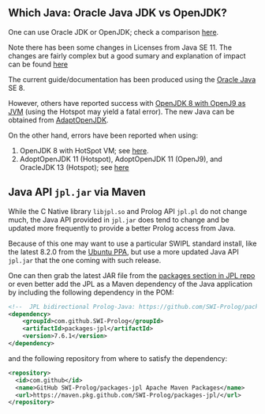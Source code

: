 ## Which Java: Oracle Java JDK vs OpenJDK?

One can use Oracle JDK or OpenJDK; check a comparison [here](https://www.baeldung.com/oracle-jdk-vs-openjdk).

Note there has been some changes in Licenses from Java SE 11. The changes are fairly complex but a good sumary and explanation of impact can be found [here](https://blog.jetbrains.com/idea/2018/09/using-java-11-in-production-important-things-to-know/)

The current guide/documentation has been produced using the [Oracle Java](https://www.oracle.com/java/) SE 8.

However, others have reported success with [OpenJDK 8 with OpenJ9 as JVM](https://github.com/ssardina-research/packages-jpl/issues/23) (using the Hotspot may yield a fatal error). The new Java can be obtained from [AdaptOpenJDK](https://adoptopenjdk.net/).  

On the other hand, errors have been reported when using:

1. OpenJDK 8 with HotSpot VM; see [here](https://github.com/ssardina-research/packages-jpl/issues/23).
2. AdoptOpenJDK 11 (Hotspot), AdoptOpenJDK 11 (OpenJ9), and OracleJDK 13 (Hotspot); see [here](https://github.com/SWI-Prolog/packages-jpl/issues/34)



## Java API `jpl.jar` via Maven

While the C Native library `libjpl.so` and Prolog API `jpl.pl` do not change much, the Java API provided in `jpl.jar` does tend to change and be updated more frequently to provide a better Prolog access from Java.

Because of this one may want to use a particular SWIPL standard install, like the latest 8.2.0 from the [Ubuntu PPA](https://www.swi-prolog.org/build/PPA.html), but use a more updated Java API `jpl.jar` that the one coming with such release.

One can then grab the latest JAR file from the [packages section in JPL repo](https://github.com/SWI-Prolog/packages-jpl/packages) or even better add the JPL as a Maven dependency of the Java application by including the following dependency in the POM:

```xml
<!--  JPL bidirectional Prolog-Java: https://github.com/SWI-Prolog/packages-jpl  -->
<dependency>
    <groupId>com.github.SWI-Prolog</groupId>
    <artifactId>packages-jpl</artifactId>
    <version>7.6.1</version>
</dependency>
```

and the following repository from where to satisfy the dependency:

```xml
<repository>
  <id>com.github</id>
  <name>GitHub SWI-Prolog/packages-jpl Apache Maven Packages</name>
  <url>https://maven.pkg.github.com/SWI-Prolog/packages-jpl/</url>
</repository>
```













